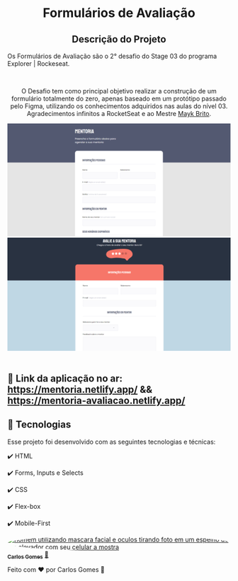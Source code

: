 <h1 align="center">
  Formulários de Avaliação
</h1>

<h2 align="center" >Descrição do Projeto</h2>
<p align="center">

Os Formulários de Avaliação são o 2° desafio do Stage 03 do programa Explorer | Rockeseat.

</p>
</br>

<div align="center">
   <p>
    O Desafio tem como principal objetivo realizar a construção de um formulário totalmente do zero, apenas baseado em um protótipo passado pelo Figma, utilizando os conhecimentos adquiridos nas aulas do nível   03. 
    Agradecimentos infinitos a RocketSeat e ao Mestre <a href="https://github.com/maykbrito">Mayk Brito</a>.</p>
  </p>
</div>
   
   <div align="center">
      <img src="./formmentoria.png" alt="print do resultado do formulário de mentoria"/>
  </div>

  <div align="center">
   <img src="./formavaliacao.png" alt="print do resultado do formulário da avaliação">
  </div>
  
  </br>
  
## 🔗 Link da aplicação no ar: https://mentoria.netlify.app/ && https://mentoria-avaliacao.netlify.app/
  
## :rocket: Tecnologias

Esse projeto foi desenvolvido com as seguintes tecnologias e técnicas:

✔️ HTML

✔️ Forms, Inputs e Selects

✔️ CSS

✔️ Flex-box

✔️ Mobile-First

<a href="https://github.com/Dev-Shinsei">
 <img style="border-radius: 50%;" src="https://avatars.githubusercontent.com/u/61604214?v=4" width="100px;" alt="homem utilizando mascara facial e oculos tirando foto em um espelho de um elevador com seu celular a mostra"/>
 <br />
 <sub><b>Carlos Gomes</b></sub></a> <a href="https://github.com/Dev-Shinsei" title="Github">🚀</a>

Feito com ❤️ por Carlos Gomes 👋
